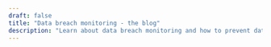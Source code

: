 ```yaml
---
draft: false
title: "Data breach monitoring - the blog"
description: "Learn about data breach monitoring and how to prevent data breaches."
---
```

